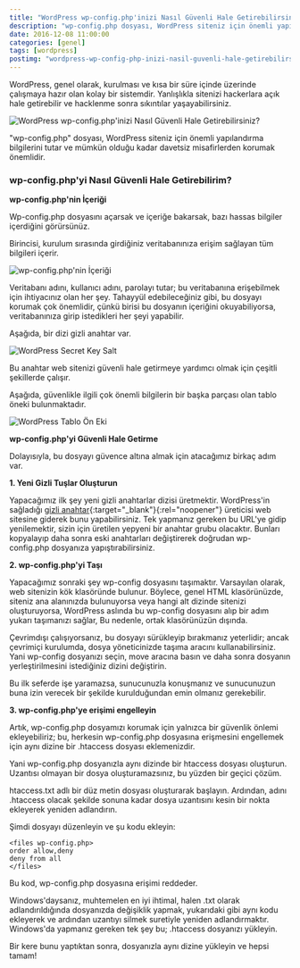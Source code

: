 ```yaml
---
title: "WordPress wp-config.php'inizi Nasıl Güvenli Hale Getirebilirsiniz?"
description: "wp-config.php dosyası, WordPress siteniz için önemli yapılandırma bilgilerini tutar ve mümkün olduğu kadar davetsiz misafirlerden korumak önemlidir."
date: 2016-12-08 11:00:00
categories: [genel]
tags: [wordpress]
postimg: "wordpress-wp-config-php-inizi-nasil-guvenli-hale-getirebilirsiniz.png"
---
```


WordPress, genel olarak, kurulması ve kısa bir süre içinde üzerinde çalışmaya hazır olan kolay bir sistemdir. Yanlışlıkla sitenizi hackerlara açık hale getirebilir ve hacklenme sonra sıkıntılar yaşayabilirsiniz.

![WordPress wp-config.php'inizi Nasıl Güvenli Hale Getirebilirsiniz?](https://ahmetcadirci.com.tr/images/wordpress-wp-config-php-inizi-nasil-guvenli-hale-getirebilirsiniz.png "WordPress wp-config.php'inizi Nasıl Güvenli Hale Getirebilirsiniz?")

"wp-config.php" dosyası, WordPress siteniz için önemli yapılandırma bilgilerini tutar ve mümkün olduğu kadar davetsiz misafirlerden korumak önemlidir.

### wp-config.php'yi Nasıl Güvenli Hale Getirebilirim?

**wp-config.php'nin İçeriği**

Wp-config.php dosyasını açarsak ve içeriğe bakarsak, bazı hassas bilgiler içerdiğini görürsünüz.

Birincisi, kurulum sırasında girdiğiniz veritabanınıza erişim sağlayan tüm bilgileri içerir.

![wp-config.php'nin İçeriği](https://ahmetcadirci.com.tr/images/galeri/wordpress-wp-config-php.png "wp-config.php'nin İçeriği")

Veritabanı adını, kullanıcı adını, parolayı tutar; bu veritabanına erişebilmek için ihtiyacınız olan her şey. Tahayyül edebileceğiniz gibi, bu dosyayı korumak çok önemlidir, çünkü birisi bu dosyanın içeriğini okuyabiliyorsa, veritabanınıza girip istedikleri her şeyi yapabilir.

Aşağıda, bir dizi gizli anahtar var.

![WordPress Secret Key Salt](https://ahmetcadirci.com.tr/images/galeri/wordpress-secret-key-salt.png "WordPress Secret Key Salt")

Bu anahtar web sitenizi güvenli hale getirmeye yardımcı olmak için çeşitli şekillerde çalışır. 

Aşağıda, güvenlikle ilgili çok önemli bilgilerin bir başka parçası olan tablo öneki bulunmaktadır.

![WordPress Tablo Ön Eki](https://ahmetcadirci.com.tr/images/galeri/wordpress-tablo-on-eki.png "WordPress Tablo Ön Eki")

**wp-config.php'yi Güvenli Hale Getirme**

Dolayısıyla, bu dosyayı güvence altına almak için atacağımız birkaç adım var.

**1. Yeni Gizli Tuşlar Oluşturun**

Yapacağımız ilk şey yeni gizli anahtarlar dizisi üretmektir. WordPress'in sağladığı [gizli anahtar](https://api.wordpress.org/secret-key/1.1/salt/){:target="_blank"}{:rel="noopener"} üreticisi web sitesine giderek bunu yapabilirsiniz. Tek yapmanız gereken bu URL'ye gidip yenilemektir, sizin için üretilen yepyeni bir anahtar grubu olacaktır. Bunları kopyalayıp daha sonra eski anahtarları değiştirerek doğrudan wp-config.php dosyanıza yapıştırabilirsiniz.

**2. wp-config.php'yi Taşı**

Yapacağımız sonraki şey wp-config dosyasını taşımaktır. Varsayılan olarak, web sitenizin kök klasöründe bulunur. Böylece, genel HTML klasörünüzde, siteniz ana alanınızda bulunuyorsa veya hangi alt dizinde sitenizi oluşturuyorsa, WordPress aslında bu wp-config dosyasını alıp bir adım yukarı taşımanızı sağlar, Bu nedenle, ortak klasörünüzün dışında.

Çevrimdışı çalışıyorsanız, bu dosyayı sürükleyip bırakmanız yeterlidir; ancak çevrimiçi kurulumda, dosya yöneticinizde taşıma aracını kullanabilirsiniz. Yani wp-config dosyanızı seçin, move aracına basın ve daha sonra dosyanın yerleştirilmesini istediğiniz dizini değiştirin.

Bu ilk seferde işe yaramazsa, sunucunuzla konuşmanız ve sunucunuzun buna izin verecek bir şekilde kurulduğundan emin olmanız gerekebilir.

**3. wp-config.php'ye erişimi engelleyin**

Artık, wp-config.php dosyamızı korumak için yalnızca bir güvenlik önlemi ekleyebiliriz; bu, herkesin wp-config.php dosyasına erişmesini engellemek için aynı dizine bir .htaccess dosyası eklemenizdir.

Yani wp-config.php dosyanızla aynı dizinde bir htaccess dosyası oluşturun. Uzantısı olmayan bir dosya oluşturamazsınız, bu yüzden bir geçici çözüm.

htaccess.txt adlı bir düz metin dosyası oluşturarak başlayın. Ardından, adını .htaccess olacak şekilde sonuna kadar dosya uzantısını kesin bir nokta ekleyerek yeniden adlandırın.

Şimdi dosyayı düzenleyin ve şu kodu ekleyin:

```
<files wp-config.php>
order allow,deny
deny from all
</files>
```

Bu kod, wp-config.php dosyasına erişimi reddeder.

Windows'daysanız, muhtemelen en iyi ihtimal, halen .txt olarak adlandırıldığında dosyanızda değişiklik yapmak, yukarıdaki gibi aynı kodu ekleyerek ve ardından uzantıyı silmek suretiyle yeniden adlandırmaktır. Windows'da yapmanız gereken tek şey bu; .htaccess dosyanızı yükleyin.

Bir kere bunu yaptıktan sonra, dosyanızla aynı dizine yükleyin ve hepsi tamam!

